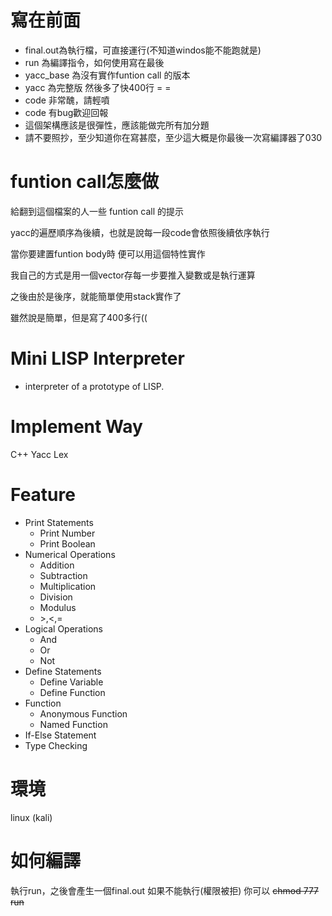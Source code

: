 # 寫在前面
- final.out為執行檔，可直接運行(不知道windos能不能跑就是)
- run 為編譯指令，如何使用寫在最後
- yacc_base 為沒有實作funtion call 的版本
- yacc 為完整版 然後多了快400行 = =
- code 非常醜，請輕噴
- code 有bug歡迎回報
- 這個架構應該是很彈性，應該能做完所有加分題
- 請不要照抄，至少知道你在寫甚麼，至少這大概是你最後一次寫編譯器了030

# funtion call怎麼做

給翻到這個檔案的人一些 funtion call 的提示

yacc的遍歷順序為後續，也就是說每一段code會依照後續依序執行

當你要建置funtion body時 便可以用這個特性實作

我自己的方式是用一個vector存每一步要推入變數或是執行運算

之後由於是後序，就能簡單使用stack實作了

雖然說是簡單，但是寫了400多行((

# Mini LISP Interpreter
- interpreter of a prototype of LISP.
# Implement Way
C++
Yacc
Lex
# Feature
- Print Statements
    - Print Number
    - Print Boolean
- Numerical Operations
    - Addition
    - Subtraction
    - Multiplication
    - Division
    - Modulus
    - $>,<,=$
- Logical Operations
    - And
    - Or
    - Not
- Define Statements
    - Define Variable
    - Define Function
- Function
    - Anonymous Function
    - Named Function
- If-Else Statement
- Type Checking
# 環境
linux (kali)
# 如何編譯
執行run，之後會產生一個final.out
如果不能執行(權限被拒)
你可以
~~chmod 777 run~~

